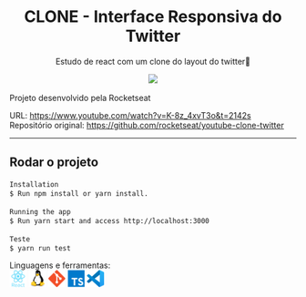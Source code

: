 <h1 align="center"> CLONE - Interface Responsiva do Twitter </h1>

<p align="center">Estudo de react com um clone do layout do twitter🤖</p>
<div align="center">
<img src="https://user-images.githubusercontent.com/27689460/134450174-ce06a4e7-c40e-4b44-a7c0-b1c3ac5c7159.jpg" />
</div>


Projeto desenvolvido pela Rocketseat

URL: https://www.youtube.com/watch?v=K-8z_4xvT3o&t=2142s <br />
Repositório original: https://github.com/rocketseat/youtube-clone-twitter

<hr />

## Rodar o projeto 
```
Installation
$ Run npm install or yarn install.

Running the app
$ Run yarn start and access http://localhost:3000

Teste
$ yarn run test
```


<p align="left">
Linguagens e ferramentas: <br />
<img src="https://raw.githubusercontent.com/devicons/devicon/master/icons/react/react-original-wordmark.svg" alt="react" width="30" height="30"/> 
<img src="https://raw.githubusercontent.com/devicons/devicon/master/icons/linux/linux-original.svg" alt="linux" width="30" height="30" />
<img src="https://raw.githubusercontent.com/devicons/devicon/master/icons/git/git-original.svg" alt="git" width="30" height="30"/>
<img src="https://raw.githubusercontent.com/devicons/devicon/master/icons/typescript/typescript-plain.svg" alt="typescript" width="30" height="30" />
<img src="https://raw.githubusercontent.com/github/explore/80688e429a7d4ef2fca1e82350fe8e3517d3494d/topics/visual-studio-code/visual-studio-code.png" alt="perl" width="30" height="30" />
